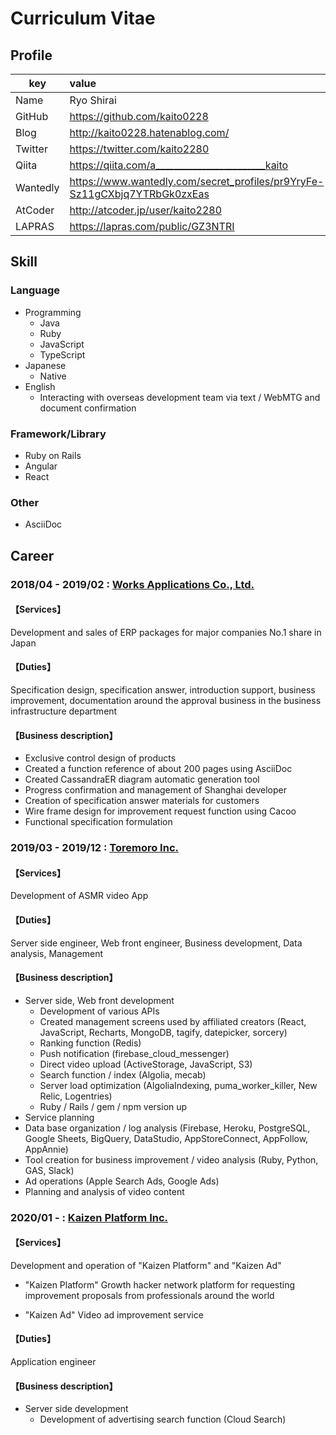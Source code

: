 # Curriculum Vitae

## Profile

|key|value|
|---|:----|
|Name|Ryo Shirai|
|GitHub|https://github.com/kaito0228|
|Blog|http://kaito0228.hatenablog.com/|
|Twitter|https://twitter.com/kaito2280|
|Qiita|https://qiita.com/a________________________kaito|
|Wantedly|https://www.wantedly.com/secret_profiles/pr9YryFe-Sz11gCXbjq7YTRbGk0zxEas|
|AtCoder|http://atcoder.jp/user/kaito2280|
|LAPRAS|https://lapras.com/public/GZ3NTRI|

## Skill

### Language

- Programming
  - Java
  - Ruby
  - JavaScript
  - TypeScript
- Japanese
  - Native
- English
  - Interacting with overseas development team via text / WebMTG and document confirmation

### Framework/Library

- Ruby on Rails
- Angular
- React

### Other

- AsciiDoc

## Career

### 2018/04 - 2019/02 : [Works Applications Co., Ltd.](https://www.worksap.com/)

#### 【Services】

Development and sales of ERP packages for major companies
No.1 share in Japan

#### 【Duties】

Specification design, specification answer, introduction support, business improvement, documentation around the approval business in the business infrastructure department

#### 【Business description】

- Exclusive control design of products
- Created a function reference of about 200 pages using AsciiDoc
- Created CassandraER diagram automatic generation tool
- Progress confirmation and management of Shanghai developer
- Creation of specification answer materials for customers
- Wire frame design for improvement request function using Cacoo
- Functional specification formulation

### 2019/03 - 2019/12 : [Toremoro Inc.](https://toremoro.app/en)

#### 【Services】

Development of ASMR video App

#### 【Duties】

Server side engineer, Web front engineer, Business development, Data analysis, Management

#### 【Business description】
- Server side, Web front development
	- Development of various APIs
	- Created management screens used by affiliated creators (React, JavaScript, Recharts, MongoDB, tagify, datepicker, sorcery)
	- Ranking function (Redis)
	- Push notification (firebase_cloud_messenger)
	- Direct video upload (ActiveStorage, JavaScript, S3)
	- Search function / index (Algolia, mecab)
	- Server load optimization (AlgoliaIndexing, puma_worker_killer, New Relic, Logentries)
	- Ruby / Rails / gem / npm version up
- Service planning
- Data base organization / log analysis (Firebase, Heroku, PostgreSQL, Google Sheets, BigQuery, DataStudio, AppStoreConnect, AppFollow, AppAnnie)
- Tool creation for business improvement / video analysis (Ruby, Python, GAS, Slack)
- Ad operations (Apple Search Ads, Google Ads)
- Planning and analysis of video content

### 2020/01 - : [Kaizen Platform Inc.](https://kaizenplatform.com/)

#### 【Services】

Development and operation of "Kaizen Platform" and "Kaizen Ad"

- "Kaizen Platform"
  Growth hacker network platform for requesting improvement proposals from professionals around the world

- "Kaizen Ad"
  Video ad improvement service

#### 【Duties】

Application engineer

#### 【Business description】

- Server side development
  - Development of advertising search function (Cloud Search) 